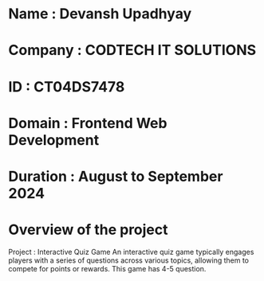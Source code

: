 # Name : Devansh Upadhyay
# Company : CODTECH IT SOLUTIONS
# ID : CT04DS7478
# Domain : Frontend  Web Development
# Duration : August to September 2024

# Overview of the project

Project : Interactive Quiz Game
An interactive quiz game typically engages players with a series of questions across various topics, allowing them to compete for points or rewards.
This game has 4-5 question. 

